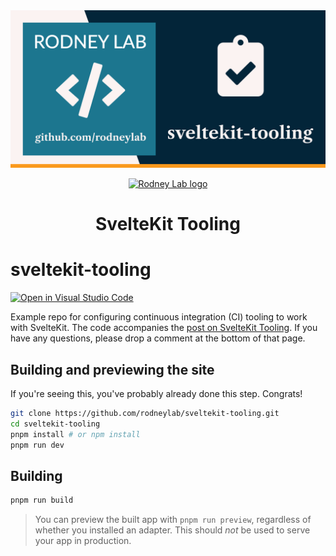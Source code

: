 <img src="./images/rodneylab-github-sveltekit-tooling.png" alt="Rodney Lab sveltekit-tooling Github banner">

<p align="center">
  <a aria-label="Open Rodney Lab site" href="https://rodneylab.com" rel="nofollow noopener noreferrer">
    <img alt="Rodney Lab logo" src="https://rodneylab.com/assets/icon.png" width="60" />
  </a>
</p>
<h1 align="center">
  SvelteKit Tooling
</h1>

# sveltekit-tooling

[![Open in Visual Studio Code](https://open.vscode.dev/badges/open-in-vscode.svg)](https://open.vscode.dev/rodneylab/sveltekit-tooling)

Example repo for configuring continuous integration (CI) tooling to work with SvelteKit. The code accompanies the <a aria-label="Open Rodney Lab blog post on using Session storage with Svelte Kit" href="https://rodneylab.com/sveltekit-tooling/">post on SvelteKit Tooling</a>. If you have any questions, please drop a comment at the bottom of that page.

## Building and previewing the site

If you're seeing this, you've probably already done this step. Congrats!

```bash
git clone https://github.com/rodneylab/sveltekit-tooling.git
cd sveltekit-tooling
pnpm install # or npm install
pnpm run dev
```

## Building

```bash
pnpm run build
```

> You can preview the built app with `pnpm run preview`, regardless of whether you installed an adapter. This should _not_ be used to serve your app in production.
